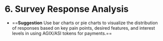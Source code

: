 # 6. Survey Response Analysis
* ==**Suggestion** Use bar charts or pie charts to visualize the distribution of responses based on key pain points, desired features, and interest levels in using AGIX/ASI tokens for payments.==

